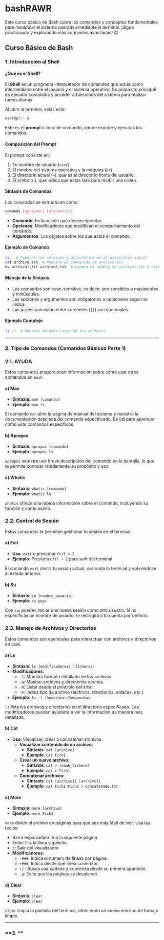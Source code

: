 # bashRAWR
Este curso básico de Bash cubre los comandos y conceptos fundamentales para manipular el sistema operativo mediante la terminal. ¡Sigue practicando y explorando más comandos avanzados! 😊

## **Curso Básico de Bash**

### **1. Introducción al Shell**

#### **¿Qué es el Shell?**
El **Shell** es un programa interpretador de comandos que actúa como intermediario entre el usuario y el sistema operativo. Su propósito principal es ejecutar comandos y acceder a funciones del sistema para realizar tareas diarias.

Al abrir la terminal, veías esto:
```bash
user@pc:~ $
```
Este es el **prompt** o línea de comando, donde escribe y ejecutas los comandos.

#### **Composición del Prompt**
El prompt consiste en:
1. Tu nombre de usuario (`user`).
2. El nombre del sistema operativo y la máquina (`pc`).
3. El directorio actual (`~`), que es el directorio home del usuario.
4. El símbolo `$`, que indica que estás listo para recibir una orden.

#### **Sintaxis de Comandos**
Los comandos se estructuran como:
```bash
comando [opciones] [argumentos]
```
- **Comando**: Es la acción que deseas ejecutar.
- **Opciones**: Modificadores que modifican el comportamiento del comando.
- **Argumentos**: Los objetos sobre los que actúa el comando.

#### **Ejemplo de Comando**
```bash
ls   # Muestra los archivos y directorios en el directorio actual
cat archivo.txt  # Muestra el contenido de archivo.txt
mv archivo1.txt archivo2.txt  # Cambia el nombre de archivo1.txt a archivo2.txt
```

#### **Manejo de la Sintaxis**
- Los comandos son case-sensitive, es decir, son sensibles a mayúsculas y minúsculas.
- Las opciones y argumentos son obligatorios o opcionales según se indica.
- Las partes que están entre corchetes (`[]`) son opcionales.

#### **Ejemplo Complejo**
```bash
ls -l  # Muestra formato largo de los archivos
```

---

### **2. Tipo de Comandos (Comandos Básicos Parte 1)**

### **2.1. AYUDA**
Estos comandos proporcionan información sobre cómo usar otros comandos en `bash`.

#### a) Man
- **Sintaxis**: `man [comando]`
- **Ejemplo**: `man ls`

El comando `man` abre la página de manual del sistema y muestra la documentación detallada del comando especificado. Es útil para aprender cómo usar comandos específicos.

#### b) Apropos
- **Sintaxis**: `apropos [comando]`
- **Ejemplo**: `apropos ls`

`apropos` muestra una breve descripción del comando en la pantalla, lo que te permite conocer rápidamente su propósito y uso.

#### c) Whatis
- **Sintaxis**: `whatis [comando]`
- **Ejemplo**: `whatis ls`

`whatis` ofrece una rápida información sobre el comando, incluyendo su función y cómo usarlo.

### **2.2. Control de Sesión**
Estos comandos te permiten gestionar tu sesión en el terminal.

#### a) Exit
- **Uso**: `exit` o presionar `Ctrl + Z`
- **Ejemplo**: Presiona `Ctrl + Z` para salir del terminal.

El comando `exit` cierra tu sesión actual, cerrando la terminal y volviéndose al estado anterior.

#### b) Su
- **Sintaxis**: `su [nombre_usuario]`
- **Ejemplo**: `su pepe`

Con `su`, puedes iniciar una nueva sesión como otro usuario. Si no especificas un nombre de usuario, te redirigirá a tu cuenta por defecto.

### **2.3. Manejo de Archivos y Directorios**
Estos comandos son esenciales para interactuar con archivos y directorios en `bash`.

#### a) Ls
- **Sintaxis**: `ls [modificadores] [ficheros]`
- **Modificadores**:
  - `-l`: Muestra formato detallado de los archivos.
  - `-a`: Mostrar archivos y directorios ocultos.
  - `-R`: Listar desde el principio del árbol.
  - `-F`: Indica tipo de archivo (archivos, directorios, enlaces, etc.).
- **Ejemplo**: `ls –l /home/user/Documentos`

`ls` lista los archivos y directorios en el directorio especificado. Los modificadores pueden ayudarte a ver la información de manera más detallada.

#### b) Cat
- **Uso**: Visualizar, crear o concatenar archivos.
  - **Visualizar contenido de un archivo**:
    - **Sintaxis**: `cat [archivo]`
    - **Ejemplo**: `cat Fich1`
  - **Crear un nuevo archivo**:
    - **Sintaxis**: `cat > [nomb_fichero]`
    - **Ejemplo**: `cat > Fich1`
  - **Concatenar archivos**:
    - **Sintaxis**: `cat [archivo1] [archivo2]`
    - **Ejemplo**: `cat Fich1 Fich2 > Concatenado.txt`

#### c) More
- **Sintaxis**: `more [archivo]`
- **Ejemplo**: `more Fich1`

`more` divide el archivo en páginas para que sea más fácil de leer. Usa las teclas:
- Barra espaciadora: Ir a la siguiente página.
- Enter: Ir a la línea siguiente.
- `q`: Salir del visualizador.
- **Modificadores**:
  - `-###`: Indica el número de líneas por página.
  - `+###`: Indica desde qué línea comenzar.
  - `+/:` Busca una cadena y comienza desde su primera aparición.
  - `-p`: Evita que las páginas se desplacen.

#### d) Clear
- **Sintaxis**: `clear`
- **Ejemplo**: `clear`

`clear` limpia la pantalla del terminal, ofreciendo un nuevo entorno de trabajo limpio.

---

### **3. **